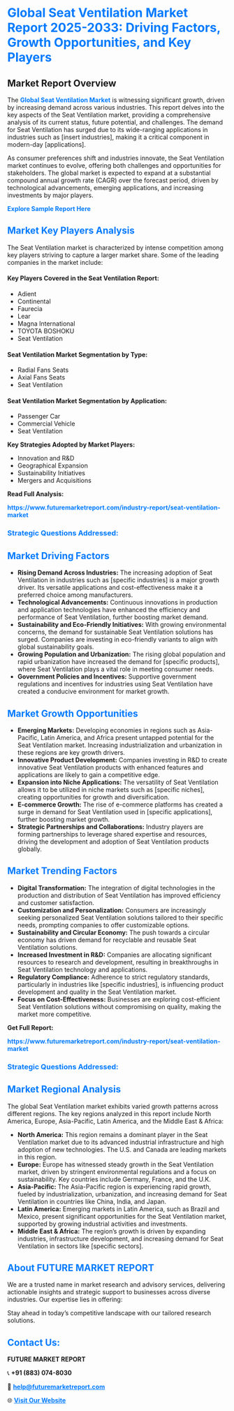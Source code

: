 <h1 style="color: #007BFF;">Global Seat Ventilation Market Report 2025-2033: Driving Factors, Growth Opportunities, and Key Players</h1>

<section id="overview">
<h2>Market Report Overview</h2>
<p>The <a href="https://www.futuremarketreport.com/industry-report/seat-ventilation-market" style="color: #007BFF; text-decoration: none;"><strong>Global Seat Ventilation Market</strong></a> is witnessing significant growth, driven by increasing demand across various industries. This report delves into the key aspects of the Seat Ventilation market, providing a comprehensive analysis of its current status, future potential, and challenges. The demand for Seat Ventilation has surged due to its wide-ranging applications in industries such as [insert industries], making it a critical component in modern-day [applications].</p>
<p>As consumer preferences shift and industries innovate, the Seat Ventilation market continues to evolve, offering both challenges and opportunities for stakeholders. The global market is expected to expand at a substantial compound annual growth rate (CAGR) over the forecast period, driven by technological advancements, emerging applications, and increasing investments by major players.</p>
</section>

<section id="overview">
<p><a href="https://www.futuremarketreport.com/request-sample/reportId=108408" style="color: #007BFF; text-decoration: none;"><strong>Explore Sample Report Here</strong></a></p>
</section>

<section id="key-players">
<h2 style="color: #007BFF;">Market Key Players Analysis</h2>
<p>The Seat Ventilation market is characterized by intense competition among key players striving to capture a larger market share. Some of the leading companies in the market include:</p>
<h4>Key Players Covered in the Seat Ventilation Report:</h4>
<ul><li>Adient</li><li>Continental</li><li>Faurecia</li><li>Lear</li><li>Magna International</li><li>TOYOTA BOSHOKU</li><li>Seat Ventilation</li></ul>
<h4>Seat Ventilation Market Segmentation by Type:</h4>
<ul><li>Radial Fans Seats</li><li>Axial Fans Seats</li><li>Seat Ventilation</li></ul>

<h4>Seat Ventilation Market Segmentation by Application:</h4>
<ul><li>Passenger Car</li><li>Commercial Vehicle</li><li>Seat Ventilation</li></ul>
<p><strong>Key Strategies Adopted by Market Players:</strong></p>
<ul>
<li>Innovation and R&D</li>
<li>Geographical Expansion</li>
<li>Sustainability Initiatives</li>
<li>Mergers and Acquisitions</li>
</ul>
</section>

<section>
<p><strong>Read Full Analysis: </strong></p><a href="https://www.futuremarketreport.com/industry-report/seat-ventilation-market" style="color: #007BFF; text-decoration: none;"><strong>https://www.futuremarketreport.com/industry-report/seat-ventilation-market</strong></a>
<h3 style="color: #007BFF;">Strategic Questions Addressed:</h3>
</section>

<section id="driving-factors">
<h2 style="color: #007BFF;">Market Driving Factors</h2>
<ul>
<li><strong>Rising Demand Across Industries:</strong> The increasing adoption of Seat Ventilation in industries such as [specific industries] is a major growth driver. Its versatile applications and cost-effectiveness make it a preferred choice among manufacturers.</li>
<li><strong>Technological Advancements:</strong> Continuous innovations in production and application technologies have enhanced the efficiency and performance of Seat Ventilation, further boosting market demand.</li>
<li><strong>Sustainability and Eco-Friendly Initiatives:</strong> With growing environmental concerns, the demand for sustainable Seat Ventilation solutions has surged. Companies are investing in eco-friendly variants to align with global sustainability goals.</li>
<li><strong>Growing Population and Urbanization:</strong> The rising global population and rapid urbanization have increased the demand for [specific products], where Seat Ventilation plays a vital role in meeting consumer needs.</li>
<li><strong>Government Policies and Incentives:</strong> Supportive government regulations and incentives for industries using Seat Ventilation have created a conducive environment for market growth.</li>
</ul>
</section>

<section id="growth-opportunities">
<h2 style="color: #007BFF;">Market Growth Opportunities</h2>
<ul>
<li><strong>Emerging Markets:</strong> Developing economies in regions such as Asia-Pacific, Latin America, and Africa present untapped potential for the Seat Ventilation market. Increasing industrialization and urbanization in these regions are key growth drivers.</li>
<li><strong>Innovative Product Development:</strong> Companies investing in R&D to create innovative Seat Ventilation products with enhanced features and applications are likely to gain a competitive edge.</li>
<li><strong>Expansion into Niche Applications:</strong> The versatility of Seat Ventilation allows it to be utilized in niche markets such as [specific niches], creating opportunities for growth and diversification.</li>
<li><strong>E-commerce Growth:</strong> The rise of e-commerce platforms has created a surge in demand for Seat Ventilation used in [specific applications], further boosting market growth.</li>
<li><strong>Strategic Partnerships and Collaborations:</strong> Industry players are forming partnerships to leverage shared expertise and resources, driving the development and adoption of Seat Ventilation products globally.</li>
</ul>
</section>

<section id="trending-factors">
<h2 style="color: #007BFF;">Market Trending Factors</h2>
<ul>
<li><strong>Digital Transformation:</strong> The integration of digital technologies in the production and distribution of Seat Ventilation has improved efficiency and customer satisfaction.</li>
<li><strong>Customization and Personalization:</strong> Consumers are increasingly seeking personalized Seat Ventilation solutions tailored to their specific needs, prompting companies to offer customizable options.</li>
<li><strong>Sustainability and Circular Economy:</strong> The push towards a circular economy has driven demand for recyclable and reusable Seat Ventilation solutions.</li>
<li><strong>Increased Investment in R&D:</strong> Companies are allocating significant resources to research and development, resulting in breakthroughs in Seat Ventilation technology and applications.</li>
<li><strong>Regulatory Compliance:</strong> Adherence to strict regulatory standards, particularly in industries like [specific industries], is influencing product development and quality in the Seat Ventilation market.</li>
<li><strong>Focus on Cost-Effectiveness:</strong> Businesses are exploring cost-efficient Seat Ventilation solutions without compromising on quality, making the market more competitive.</li>
</ul>
</section>

<section>
<p><strong>Get Full Report: </strong></p><a href="https://www.futuremarketreport.com/industry-report/seat-ventilation-market" style="color: #007BFF; text-decoration: none;"><strong>https://www.futuremarketreport.com/industry-report/seat-ventilation-market</strong></a>
<h3 style="color: #007BFF;">Strategic Questions Addressed:</h3>
</section>


<section id="regional-analysis">
<h2 style="color: #007BFF;">Market Regional Analysis</h2>
<p>The global Seat Ventilation market exhibits varied growth patterns across different regions. The key regions analyzed in this report include North America, Europe, Asia-Pacific, Latin America, and the Middle East & Africa:</p>
<ul>
<li><strong>North America:</strong> This region remains a dominant player in the Seat Ventilation market due to its advanced industrial infrastructure and high adoption of new technologies. The U.S. and Canada are leading markets in this region.</li>
<li><strong>Europe:</strong> Europe has witnessed steady growth in the Seat Ventilation market, driven by stringent environmental regulations and a focus on sustainability. Key countries include Germany, France, and the U.K.</li>
<li><strong>Asia-Pacific:</strong> The Asia-Pacific region is experiencing rapid growth, fueled by industrialization, urbanization, and increasing demand for Seat Ventilation in countries like China, India, and Japan.</li>
<li><strong>Latin America:</strong> Emerging markets in Latin America, such as Brazil and Mexico, present significant opportunities for the Seat Ventilation market, supported by growing industrial activities and investments.</li>
<li><strong>Middle East & Africa:</strong> The region’s growth is driven by expanding industries, infrastructure development, and increasing demand for Seat Ventilation in sectors like [specific sectors].</li>
</ul>
</section>

<footer>
<h2 style="color: #007BFF;">About FUTURE MARKET REPORT</h2>
<p>We are a trusted name in market research and advisory services, delivering actionable insights and strategic support to businesses across diverse industries. Our expertise lies in offering:</p>

<p>Stay ahead in today’s competitive landscape with our tailored research solutions.</p>

<h2 style="color: #007BFF;">Contact Us:</h2>
<p><strong>FUTURE MARKET REPORT</strong></p>
<p>📞 <strong>+91 (883) 074-8030</strong></p>
<p>📧 <strong><a href="mailto:help@futuremarketreport.com" style="color: #007BFF;">help@futuremarketreport.com</a></strong></p>
<p>🌐 <strong><a href="https://www.futuremarketreport.com/" style="color: #007BFF;">Visit Our Website</a></strong></p>
</footer>